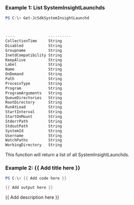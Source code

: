 ### Example 1: List SystemInsightLaunchds
```powershell
PS C:\> Get-JcSdkSystemInsightLaunchd



----               ----------
CollectionTime     String
Disabled           String
Groupname          String
InetdCompatibility String
KeepAlive          String
Label              String
Name               String
OnDemand           String
Path               String
ProcessType        String
Program            String
ProgramArguments   String
QueueDirectories   String
RootDirectory      String
RunAtLoad          String
StartInterval      String
StartOnMount       String
StderrPath         String
StdoutPath         String
SystemId           String
Username           String
WatchPaths         String
WorkingDirectory   String


```

This function will return a list of all SystemInsightLaunchds.

### Example 2: {{ Add title here }}
```powershell
PS C:\> {{ Add code here }}

{{ Add output here }}
```

{{ Add description here }}

